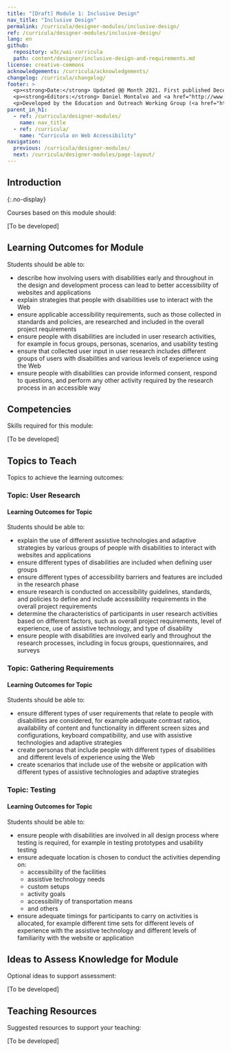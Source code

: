 ```yaml
---
title: "[Draft] Module 1: Inclusive Design"
nav_title: "Inclusive Design"
permalink: /curricula/designer-modules/inclusive-design/
ref: /curricula/designer-modules/inclusive-design/
lang: en
github:
  repository: w3c/wai-curricula
  path: content/designer/inclusive-design-and-requirements.md
license: creative-commons
acknowledgements: /curricula/acknowledgements/
changelog: /curricula/changelog/
footer: >
  <p><strong>Date:</strong> Updated @@ Month 2021. First published December 2019.</p>
  <p><strong>Editors:</strong> Daniel Montalvo and <a href="http://www.w3.org/People/shadi/">Shadi Abou-Zahra</a>. Contributors: <a href="https://www.w3.org/WAI/EO/EOWG-members">EOWG Participants</a>. ACKNOWLEDGEMENTS lists contributors and credits.</p>
  <p>Developed by the Education and Outreach Working Group (<a href="http://www.w3.org/WAI/EO/">EOWG</a>). Developed with support from the <a href="https://www.w3.org/WAI/about/projects/wai-guide/">WAI-Guide Project</a> funded by the European Commission (EC) under the Horizon 2020 program (Grant Agreement 822245).</p>
parent_in_h1:
  - ref: /curricula/designer-modules/
    name: nav_title
  - ref: /curricula/
    name: "Curricula on Web Accessibility"
navigation:
  previous: /curricula/designer-modules/
  next: /curricula/designer-modules/page-layout/
---
```


## Introduction
{:.no-display}

Courses based on this module should:

[To be developed]

## Learning Outcomes for Module

Students should be able to:

* describe how involving users with disabilities early and throughout in the design and development process can lead to better accessibility of websites and applications
* explain strategies that people with disabilities use to interact with the Web
* ensure applicable accessibility requirements, such as those collected in standards and  policies, are researched and included in the overall project requirements
* ensure people with disabilities are included in user research activities, for example in focus groups,  personas, scenarios, and usability testing
* ensure that collected user input in user research includes different groups of users with disabilities and various levels of experience using the Web
* ensure people with disabilities can provide informed consent, respond to questions, and perform any other activity required by the research process in an accessible way

## Competencies

Skills required for this module:

[To be developed]

## Topics to Teach

Topics to achieve the learning outcomes:

### Topic: User Research

#### Learning Outcomes for Topic

Students should be able to:

* explain the use of different assistive technologies and adaptive strategies by various groups of people with disabilities to interact with websites and applications
* ensure different types of disabilities are included when defining user groups
* ensure different types of accessibility barriers and features are included in the research phase
* ensure research is conducted on accessibility guidelines, standards, and policies to define and include accessibility requirements in the overall project requirements
* determine the characteristics of participants in user research activities based on different factors, such as overall project requirements, level of experience, use of assistive technology, and type of disability
* ensure people with disabilities are involved early and throughout the research processes, including in focus groups, questionnaires, and surveys

### Topic: Gathering Requirements

#### Learning Outcomes for Topic

Students should be able to:

* ensure different types of user requirements that relate to people with disabilities are considered, for example adequate contrast ratios, availability of content and functionality in different screen sizes and configurations, keyboard compatibility, and use with assistive technologies and adaptive strategies
* create personas that include people with different types of disabilities and different levels of experience using the Web
* create scenarios that include use of the website or application with different types of assistive technologies and adaptive strategies

### Topic: Testing

#### Learning Outcomes for Topic

Students should be able to:

* ensure people with disabilities are involved in all design process where testing is required, for example in testing prototypes and usability testing
* ensure adequate location is chosen to conduct the activities depending on:
  * accessibility of the facilities
  * assistive technology needs
  * custom setups
  * activity goals
  * accessibility of transportation means
  * and others
* ensure adequate timings for participants to carry on activities is allocated, for example different time sets for different levels of experience with the assistive technology and different levels of familiarity with the website or application

## Ideas to Assess Knowledge for Module

Optional ideas to support assessment:

[To be developed]

## Teaching Resources

Suggested resources to support your teaching:

[To be developed]


